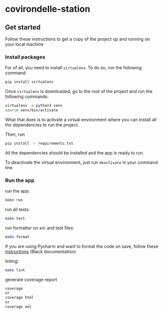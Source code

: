 # covirondelle-station

## Get started
Follow these instructions to get a copy of the project up and running on your local machine


### Install packages
For of all, you need to install ``virtualenv``. To do so,  run the following command:
```bash
pip install virtualenv
```

Once ``virtualenv`` is downloaded, go to the root of the project and run the following commands:
```bash
virtualenv -p python3 venv
source venv/bin/activate
```

What that does is to activate a virtual environment where you can install all the dependencies to run the project.

Then, run 
```bash
pip install -r requirements.txt
```

All the dependencies should be installed and the app is ready to run.

To deactivate the virtual environment, just run ```deactivate``` in your command line.

### Run the app
run the app:  
```bash
make run
```

run all tests:
```bash
make test
```

run formatter on src and test files: 
```bash
make format
```

If you are using Pycharm and want to format the code on save, follow these [instructions](https://black.readthedocs.io/en/stable/editor_integration.html) (Black documentation)

linting:
```bash
make lint
```

generate coverage report
```bash
coverage
or
coverage html
or 
coverage xml
```






